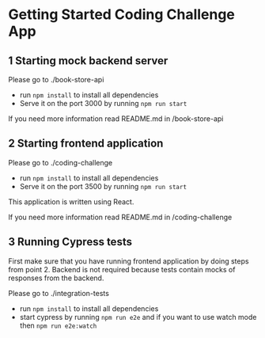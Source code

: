 # Getting Started Coding Challenge App

## 1 Starting mock backend server
Please go to ./book-store-api
- run `npm install` to install all dependencies
- Serve it on the port 3000 by running `npm run start`

If you need more information read README.md in /book-store-api


## 2 Starting frontend application
Please go to ./coding-challenge
- run `npm install` to install all dependencies
- Serve it on the port 3500 by running `npm run start`

This application is written using React. 

If you need more information read README.md in /coding-challenge


## 3 Running Cypress tests
First make sure that you have running frontend application by doing steps from point 2. 
Backend is not required because tests contain mocks of responses from the backend.

Please go to ./integration-tests
- run `npm install` to install all dependencies
- start cypress by running `npm run e2e` and if you want to use watch mode then `npm run e2e:watch`
